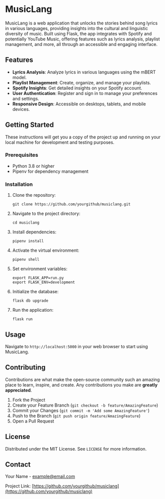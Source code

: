 
# MusicLang

MusicLang is a web application that unlocks the stories behind song lyrics in various languages, providing insights into the cultural and linguistic diversity of music. Built using Flask, the app integrates with Spotify and potentially YouTube Music, offering features such as lyrics analysis, playlist management, and more, all through an accessible and engaging interface.

## Features

- **Lyrics Analysis**: Analyze lyrics in various languages using the mBERT model.
- **Playlist Management**: Create, organize, and manage your playlists.
- **Spotify Insights**: Get detailed insights on your Spotify account.
- **User Authentication**: Register and sign in to manage your preferences and settings.
- **Responsive Design**: Accessible on desktops, tablets, and mobile devices.

## Getting Started

These instructions will get you a copy of the project up and running on your local machine for development and testing purposes.

### Prerequisites

- Python 3.8 or higher
- Pipenv for dependency management

### Installation

1. Clone the repository:
   ```
   git clone https://github.com/yourgithub/musiclang.git
   ```
2. Navigate to the project directory:
   ```
   cd musiclang
   ```
3. Install dependencies:
   ```
   pipenv install
   ```
4. Activate the virtual environment:
   ```
   pipenv shell
   ```
5. Set environment variables:
   ```
   export FLASK_APP=run.py
   export FLASK_ENV=development
   ```
6. Initialize the database:
   ```
   flask db upgrade
   ```
7. Run the application:
   ```
   flask run
   ```

## Usage

Navigate to `http://localhost:5000` in your web browser to start using MusicLang.

## Contributing

Contributions are what make the open-source community such an amazing place to learn, inspire, and create. Any contributions you make are **greatly appreciated**.

1. Fork the Project
2. Create your Feature Branch (`git checkout -b feature/AmazingFeature`)
3. Commit your Changes (`git commit -m 'Add some AmazingFeature'`)
4. Push to the Branch (`git push origin feature/AmazingFeature`)
5. Open a Pull Request

## License

Distributed under the MIT License. See `LICENSE` for more information.

## Contact

Your Name - example@email.com

Project Link: [https://github.com/yourgithub/musiclang](https://github.com/yourgithub/musiclang)
